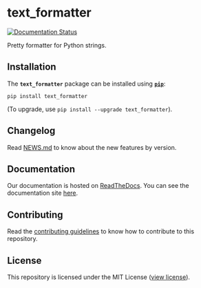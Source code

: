 # text_formatter

[![Documentation Status](https://readthedocs.org/projects/text-formatter/badge/?version=latest)](https://text-formatter.readthedocs.io/en/latest/?badge=latest)

Pretty formatter for Python strings.

## Installation

The **`text_formatter`** package can be installed using **[`pip`](http://pip.pypa.io)**:

```
pip install text_formatter
```

\(To upgrade, use `pip install --upgrade text_formatter`\).

## Changelog

Read [NEWS.md](http://github.com/diddileija/text_formatter/blob/main/NEWS.md) to know about the new features by version.

## Documentation

Our documentation is hosted on [ReadTheDocs](http://readthedocs.org). You can see the documentation site [here](http://text-formatter.readthedocs.io).

## Contributing

Read the [contributing guidelines](http://github.com/diddileija/text_formatter/blob/main/CONTRIBUTING.md) to know how to contribute to this repository.

## License

This repository is licensed under the MIT License \([view license](http://github.com/diddileija/text_formatter/blob/main/LICENSE.txt)\).
